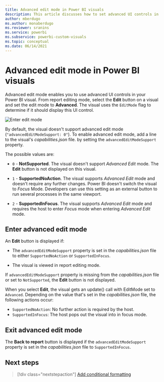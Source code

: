 ```yaml
---
title: Advanced edit mode in Power BI visuals
description: This article discusses how to set advanced UI controls in Power BI visuals.
author: mberdugo
ms.author: monaberdugo
ms.reviewer: sranins
ms.service: powerbi
ms.subservice: powerbi-custom-visuals
ms.topic: conceptual
ms.date: 06/14/2021
---
```


# Advanced edit mode in Power BI visuals

Advanced edit mode enables you to use advanced UI controls in your Power BI visual. From report editing mode, select the **Edit** button on a visual and set the edit mode to **Advanced**. The visual uses the `EditMode` flag to determine if it should display this UI control.

![Enter edit mode](media/advanced-edit-mode/edit-mode.png)

By default, the visual doesn't support advanced edit mode (`"advancedEditModeSupport: 0"`). To enable advanced edit mode, add a line to the visual's *capabilities.json* file. by setting the `advancedEditModeSupport` property.

The possible values are:

* `0` - **NotSupported**. The visual doesn't support *Advanced Edit* mode. The **Edit** button is not displayed on this visual.

* `1` - **SupportedNoAction**. The visual supports *Advanced Edit* mode and doesn't require any further changes.
Power BI doesn't switch the visual to *Focus* Mode. Developers can use this setting as an external button to run several processes in the same viewport.

* `2` - **SupportedInFocus**. The visual supports *Advanced Edit* mode and requires the host to enter *Focus* mode when entering *Advanced Edit* mode.

## Enter advanced edit mode

An **Edit** button is displayed if:

* The `advancedEditModeSupport` property is set in the *capabilities.json* file to either `SupportedNoAction` or `SupportedInFocus`.

* The visual is viewed in report editing mode.

If `advancedEditModeSupport` property is missing from the *capabilities.json* file or set to `NotSupported`, the **Edit** button is not displayed.

When you select **Edit**, the visual gets an update() call with EditMode set to `Advanced`. Depending on the value that's set in the *capabilities.json* file, the following actions occur:

* `SupportedNoAction`: No further action is required by the host.
* `SupportedInFocus`: The host pops out the visual into in focus mode.

## Exit advanced edit mode

The **Back to report** button is displayed if the `advancedEditModeSupport` property is set in the *capabilities.json* file to `SupportedInFocus`.

## Next steps

> [!div class="nextstepaction"]
> [Add conditional formatting](conditional-format.md)
